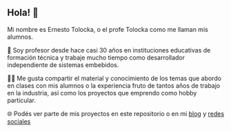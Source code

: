 ## Hola! 👋

Mi nombre es Ernesto Tolocka, o el profe Tolocka como me llaman mis alumnos.

🚀 Soy profesor desde hace casi 30 años en instituciones educativas de formación técnica y trabaje mucho tiempo como desarrollador independiente de sistemas embebidos.

🧑‍💻 Me gusta compartir el material y conocimiento de los temas que abordo en clases con mis alumnos o la experiencia fruto de tantos años de trabajo en la industria, así como los proyectos que emprendo como hobby particular.

🌐 Podés ver parte de mis proyectos en este repositorio o en mi [blog](https://www.profetolocka.com.ar) y [redes sociales](www.linktree.com/profetolocka)
